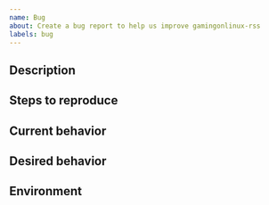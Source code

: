 ```yaml
---
name: Bug
about: Create a bug report to help us improve gamingonlinux-rss
labels: bug
---
```


## Description
<!-- A clear and concise description of what the bug is. -->

## Steps to reproduce
<!-- Steps to reproduce the behavior:
1. Run ...
2. ...
3. ... -->

## Current behavior
<!-- What happens actually so you think this is a bug. -->

## Desired behavior
<!--
A clear and concise description of what you expected to happen.

**Screenshots**
If applicable, add screenshots to help explain your problem.
-->

## Environment
<!--
make version

# or

python -c "import gamingonlinux_rss.version; print(gamingonlinux_rss.version.version_info())"
-->

